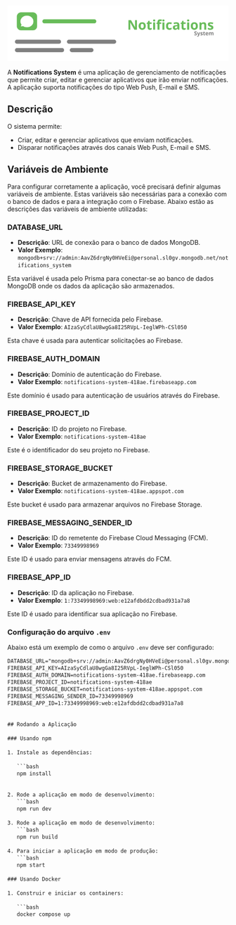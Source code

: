 ![Notification Icon](/web/public/logo.svg)

A **Notifications System** é uma aplicação de gerenciamento de notificações que permite criar, editar e gerenciar aplicativos que irão enviar notificações. A aplicação suporta notificações do tipo Web Push, E-mail e SMS.

## Descrição

O sistema permite:

- Criar, editar e gerenciar aplicativos que enviam notificações.
- Disparar notificações através dos canais Web Push, E-mail e SMS.

## Variáveis de Ambiente

Para configurar corretamente a aplicação, você precisará definir algumas variáveis de ambiente. Estas variáveis são necessárias para a conexão com o banco de dados e para a integração com o Firebase. Abaixo estão as descrições das variáveis de ambiente utilizadas:

### DATABASE_URL

- **Descrição**: URL de conexão para o banco de dados MongoDB.
- **Valor Exemplo**: `mongodb+srv://admin:AavZ6drgNy0HVeEi@personal.sl0gv.mongodb.net/notifications_system`

Esta variável é usada pelo Prisma para conectar-se ao banco de dados MongoDB onde os dados da aplicação são armazenados.

### FIREBASE_API_KEY

- **Descrição**: Chave de API fornecida pelo Firebase.
- **Valor Exemplo**: `AIzaSyCdlaU8wgGa8I25RVpL-IeglWPh-CSl050`

Esta chave é usada para autenticar solicitações ao Firebase.

### FIREBASE_AUTH_DOMAIN

- **Descrição**: Domínio de autenticação do Firebase.
- **Valor Exemplo**: `notifications-system-418ae.firebaseapp.com`

Este domínio é usado para autenticação de usuários através do Firebase.

### FIREBASE_PROJECT_ID

- **Descrição**: ID do projeto no Firebase.
- **Valor Exemplo**: `notifications-system-418ae`

Este é o identificador do seu projeto no Firebase.

### FIREBASE_STORAGE_BUCKET

- **Descrição**: Bucket de armazenamento do Firebase.
- **Valor Exemplo**: `notifications-system-418ae.appspot.com`

Este bucket é usado para armazenar arquivos no Firebase Storage.

### FIREBASE_MESSAGING_SENDER_ID

- **Descrição**: ID do remetente do Firebase Cloud Messaging (FCM).
- **Valor Exemplo**: `73349998969`

Este ID é usado para enviar mensagens através do FCM.

### FIREBASE_APP_ID

- **Descrição**: ID da aplicação no Firebase.
- **Valor Exemplo**: `1:73349998969:web:e12afdbdd2cdbad931a7a8`

Este ID é usado para identificar sua aplicação no Firebase.

### Configuração do arquivo `.env`

Abaixo está um exemplo de como o arquivo `.env` deve ser configurado:

```plaintext
DATABASE_URL="mongodb+srv://admin:AavZ6drgNy0HVeEi@personal.sl0gv.mongodb.net/notifications_system"
FIREBASE_API_KEY=AIzaSyCdlaU8wgGa8I25RVpL-IeglWPh-CSl050
FIREBASE_AUTH_DOMAIN=notifications-system-418ae.firebaseapp.com
FIREBASE_PROJECT_ID=notifications-system-418ae
FIREBASE_STORAGE_BUCKET=notifications-system-418ae.appspot.com
FIREBASE_MESSAGING_SENDER_ID=73349998969
FIREBASE_APP_ID=1:73349998969:web:e12afdbdd2cdbad931a7a8


## Rodando a Aplicação

### Usando npm

1. Instale as dependências:

   ```bash
   npm install


2. Rode a aplicação em modo de desenvolvimento:
   ```bash
   npm run dev

3. Rode a aplicação em modo de desenvolvimento:
   ```bash
   npm run build

4. Para iniciar a aplicação em modo de produção:
   ```bash
   npm start

### Usando Docker

1. Construir e iniciar os containers:

   ```bash
   docker compose up


